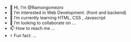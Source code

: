 - 👋 Hi, I’m @Ramongomezro
- 👀 I’m interested in Web Development. (front and backend)
- 🌱 I’m currently learning HTML, CSS , Javascript
- 💞️ I’m looking to collaborate on ...
- 📫 How to reach me ...
- ⚡ Fun fact: ...

<!---
Ramongomezro/Ramongomezro is a ✨ special ✨ repository because its `README.md` (this file) appears on your GitHub profile.
You can click the Preview link to take a look at your changes.
--->

